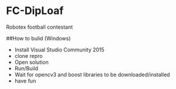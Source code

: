 # FC-DipLoaf
Robotex football contestant


##How to bulid (Windows)
* Install Visual Studio Community 2015
* clone repro
* Open solution
* Run/Build
* Wait for opencv3 and boost libraries to be downloaded/installed
* have fun
